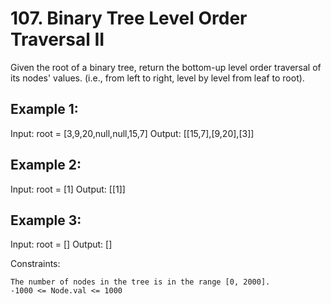 # 107. Binary Tree Level Order Traversal II

Given the root of a binary tree, return the bottom-up level order traversal of its nodes' values. (i.e., from left to right, level by level from leaf to root).

 

## Example 1:

Input: root = [3,9,20,null,null,15,7]
Output: [[15,7],[9,20],[3]]

## Example 2:

Input: root = [1]
Output: [[1]]

## Example 3:

Input: root = []
Output: []

 

Constraints:

    The number of nodes in the tree is in the range [0, 2000].
    -1000 <= Node.val <= 1000


